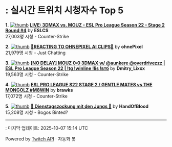 # : 실시간 트위치 시청자수 Top 5

**1.** [![thumb](https://static-cdn.jtvnw.net/previews-ttv/live_user_eslcs-320x180.jpg)](https://twitch.tv/ESLCS)
**[LIVE: 3DMAX vs. MOUZ - ESL Pro League Season 22 - Stage 2 Round #4](https://twitch.tv/ESLCS)** by **ESLCS**<br>27,003명 시청  - Counter-Strike

**2.** [![thumb](https://static-cdn.jtvnw.net/previews-ttv/live_user_ohnepixel-320x180.jpg)](https://twitch.tv/ohnePixel)
**[🔴REACTING TO OHNEPIXEL AI CLIPS🔴](https://twitch.tv/ohnePixel)** by **ohnePixel**<br>21,979명 시청  - Just Chatting

**3.** [![thumb](https://static-cdn.jtvnw.net/previews-ttv/live_user_dmitry_lixxx-320x180.jpg)](https://twitch.tv/Dmitry_Lixxx)
**[[NO DELAY] MOUZ 0:0 3DMAX w/ @aunkere @overdrivezzz | ESL Pro League Season 22 | !tg !winline !lis !втб](https://twitch.tv/Dmitry_Lixxx)** by **Dmitry_Lixxx**<br>19,563명 시청  - Counter-Strike

**4.** [![thumb](https://static-cdn.jtvnw.net/previews-ttv/live_user_brawks-320x180.jpg)](https://twitch.tv/brawks)
**[ESL PRO LEAGUE S22 STAGE 2 / GENTLE MATES vs THE MONGOLZ #M8WIN](https://twitch.tv/brawks)** by **brawks**<br>17,072명 시청  - Counter-Strike

**5.** [![thumb](https://static-cdn.jtvnw.net/previews-ttv/live_user_handofblood-320x180.jpg)](https://twitch.tv/HandOfBlood)
**[🍁 Dienstagszockung mit den Jungs 🍁](https://twitch.tv/HandOfBlood)** by **HandOfBlood**<br>15,208명 시청  - Bogos Binted?


---
: 마지막 업데이트: 2025-10-07 15:14 UTC

Powered by [Twitch API](https://dev.twitch.tv/docs/api/reference) · 자동화 봇